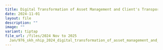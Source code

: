 ```yaml
---
title: Digital Transformation of Asset Management and Client's Transportation
date: 2024-11-01
layout: file
description: ""
image: ""
variant: tiptap
file_url: /files/2024 Nov to 2025
  Jan/976_skh_nhip_2024_digital_transformation_of_asset_management_and_client_transportation.pdf
---
```

